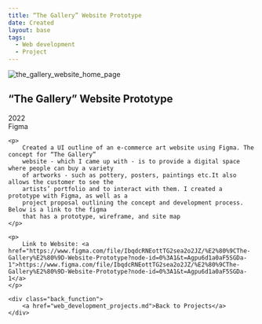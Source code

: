 ```yaml
---
title: “The Gallery” Website Prototype
date: Created
layout: base
tags:
  - Web development
  - Project
---
```


<div class="project_images">
    <img src="/images/the_gallery_website_home_page.png" alt="the_gallery_website_home_page">
 </div>

 <div class="project_bio">
    <h2>“The Gallery” Website Prototype</h2>
    <p>
        2022
        <br>
        Figma
    </p>

    <p>
        Created a UI outline of an e-commerce art website using Figma. The concept for “The Gallery” 
        website - which I came up with - is to provide a digital space where people can buy a variety 
        of artworks - such as pottery, posters, paintings etc.It also allows the customer to see the 
        artists’ portfolio and to interact with them. I created a prototype with Figma, as well as a 
        project proposal outlining the concept and development process. Below is a link to the figma 
        that has a prototype, wireframe, and site map
    </p>

    <p>
        Link to Website: <a href="https://www.figma.com/file/IbqdcRNEottTG2sea2o2JZ/%E2%80%9CThe-Gallery%E2%80%9D-Website-Prototype?node-id=0%3A1&t=Agpu6d1a0aF5SGDa-1">https://www.figma.com/file/IbqdcRNEottTG2sea2o2JZ/%E2%80%9CThe-Gallery%E2%80%9D-Website-Prototype?node-id=0%3A1&t=Agpu6d1a0aF5SGDa-1</a>  
    </p>

    <div class="back_function">
        <a href="web_development_projects.md">Back to Projects</a>
    </div>
 </div>